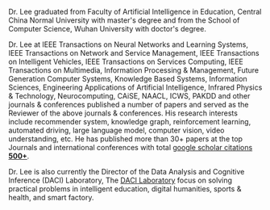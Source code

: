 Dr. Lee graduated from Faculty of Artificial Intelligence in Education, Central China Normal University with master's degree and from the School of Computer Science, Wuhan University with doctor's degree. 

Dr. Lee at IEEE Transactions on Neural Networks and Learning Systems, IEEE Transactions on Network and Service Management, IEEE Transactions on Intelligent Vehicles,  IEEE Transactions on Services Computing, IEEE Transactions on Multimedia, Information Processing & Management,  Future Generation Computer Systems, Knowledge Based Systems, Information Sciences,  Engineering Applications of Artificial Intelligence, Infrared Physics & Technology, Neurocomputing, CAiSE, NAACL, ICWS,  PAKDD and other journals & conferences published a number of papers and served as the Reviewer of the above journals & conferences. His research interests include recommender system, knowledge graph, reinforcement learning, automated driving, large language model, computer vision, video understanding, etc. He has published more than 30+ papers at the top Journals and international conferences with total <a href='https://scholar.google.com/citations?user=VDzqb5UAAAAJ'>google scholar citations <strong><span id='total_cit'>500+</span></strong></a>. 

Dr. Lee is also currently the Director of the Data Analysis and Cognitive Inference (DACI) Laboratory, The [DACI Laboratory](https://www.dacilab.com) focus on solving practical problems in intelligent education, digital humanities, sports & health, and smart factory. 
